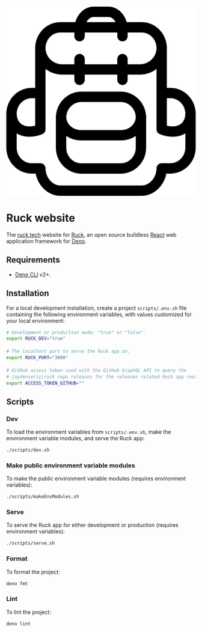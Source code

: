 ![Ruck logo](./public/logos/ruck.svg)

# Ruck website

The [ruck.tech](https://ruck.tech) website for
[Ruck](https://github.com/jaydenseric/ruck), an open source buildless
[React](https://reactjs.org) web application framework for
[Deno](https://deno.land).

## Requirements

- [Deno CLI](https://deno.land/#installation) v2+.

## Installation

For a local development installation, create a project `scripts/.env.sh` file
containing the following environment variables, with values customized for your
local environment:

```sh
# Development or production mode; "true" or "false".
export RUCK_DEV="true"

# The localhost port to serve the Ruck app on.
export RUCK_PORT="3000"

# GitHub access token used with the GitHub GraphQL API to query the
# jaydenseric/ruck repo releases for the releases related Ruck app routes.
export ACCESS_TOKEN_GITHUB=""
```

## Scripts

### Dev

To load the environment variables from `scripts/.env.sh`, make the environment
variable modules, and serve the Ruck app:

```sh
./scripts/dev.sh
```

### Make public environment variable modules

To make the public environment variable modules (requires environment
variables):

```sh
./scripts/makeEnvModules.sh
```

### Serve

To serve the Ruck app for either development or production (requires environment
variables):

```sh
./scripts/serve.sh
```

### Format

To format the project:

```sh
deno fmt
```

### Lint

To lint the project:

```sh
deno lint
```
